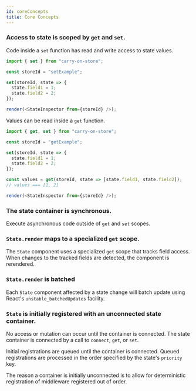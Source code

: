 ```yaml
---
id: coreConcepts
title: Core Concepts
---
```


### Access to state is scoped by `get` and `set`.

Code inside a `set` function has read and write access to state values.

```js live noInline
import { set } from "carry-on-store";

const storeId = "setExample";

set(storeId, state => {
  state.field1 = 1;
  state.field2 = 2;
});

render(<StateInspector from={storeId} />);
```

Values can be read inside a `get` function.

```js live noInline
import { get, set } from "carry-on-store";

const storeId = "getExample";

set(storeId, state => {
  state.field1 = 1;
  state.field2 = 2;
});

const values = get(storeId, state => [state.field1, state.field2]);
// values === [1, 2]

render(<StateInspector from={storeId} />);
```

### The state container is synchronous.

Execute asynchronous code outside of `get` and `set` scopes.

### `State.render` maps to a specialized `get` scope.

The `State` component uses a specialized `get` scope that tracks field access. When changes to the tracked fields are detected, the component is rerendered.

### `State.render` is batched

Each `State` component affected by a state change will batch update using React's `unstable_batchedUpdates` facility.

### `State` is initially registered with an unconnected state container.

No access or mutation can occur until the container is connected. The state container is connected by a call to `connect`, `get`, or `set`.

Initial registrations are queued until the container is connected. Queued registrations are processed in the order specified by the state's `priority` key.

The reason a container is initially unconnected is to allow for deterministic registration of middleware registered out of order.
